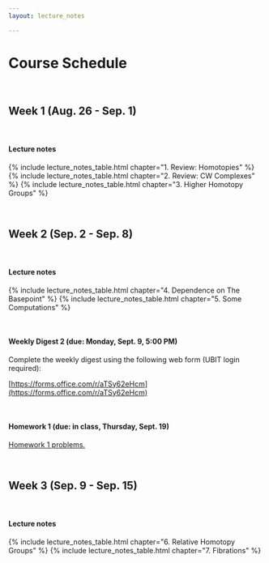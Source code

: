 ```yaml
---
layout: lecture_notes

---
```


# Course Schedule

<br/>

## Week 1 (Aug. 26 - Sep. 1)

<br/>

#### **Lecture notes**

{% include lecture_notes_table.html chapter="1. Review: Homotopies" %}
{% include lecture_notes_table.html chapter="2. Review: CW Complexes" %}
{% include lecture_notes_table.html chapter="3. Higher Homotopy Groups" %}


<br/>

## Week 2 (Sep. 2 - Sep. 8)

<br/>

#### **Lecture notes**


{% include lecture_notes_table.html chapter="4. Dependence on The Basepoint" %}
{% include lecture_notes_table.html chapter="5. Some Computations" %}

<br/>

#### **Weekly Digest 2 (due: Monday, Sept. 9, 5:00 PM)**

Complete the weekly digest using the following web form (UBIT login required):

[https://forms.office.com/r/aTSy62eHcm](https://forms.office.com/r/aTSy62eHcm)

<br/>


#### **Homework 1 (due: in class, Thursday, Sept. 19)**

<a href="/assets/homework/hw_1.pdf" markdown="0">Homework 1 problems.</a>


<br/>

## Week 3 (Sep. 9 - Sep. 15)

<br/>

#### **Lecture notes**

{% include lecture_notes_table.html chapter="6. Relative Homotopy Groups" %}
{% include lecture_notes_table.html chapter="7. Fibrations" %}

<br/>
<br/>
<br/>
<br/>
<br/>
<br/>